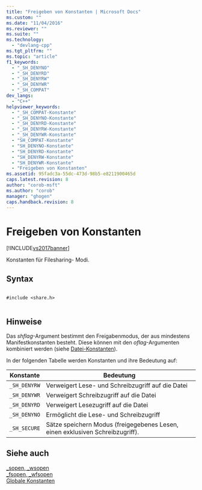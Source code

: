```yaml
---
title: "Freigeben von Konstanten | Microsoft Docs"
ms.custom: ""
ms.date: "11/04/2016"
ms.reviewer: ""
ms.suite: ""
ms.technology: 
  - "devlang-cpp"
ms.tgt_pltfrm: ""
ms.topic: "article"
f1_keywords: 
  - "_SH_DENYNO"
  - "_SH_DENYRD"
  - "_SH_DENYRW"
  - "_SH_DENYWR"
  - "_SH_COMPAT"
dev_langs: 
  - "C++"
helpviewer_keywords: 
  - "_SH_COMPAT-Konstante"
  - "_SH_DENYNO-Konstante"
  - "_SH_DENYRD-Konstante"
  - "_SH_DENYRW-Konstante"
  - "_SH_DENYWR-Konstante"
  - "SH_COMPAT-Konstante"
  - "SH_DENYNO-Konstante"
  - "SH_DENYRD-Konstante"
  - "SH_DENYRW-Konstante"
  - "SH_DENYWR-Konstante"
  - "Freigeben von Konstanten"
ms.assetid: 95fadc3a-55dc-473d-98b5-e8211900465d
caps.latest.revision: 8
author: "corob-msft"
ms.author: "corob"
manager: "ghogen"
caps.handback.revision: 8
---
```

# Freigeben von Konstanten
[!INCLUDE[vs2017banner](../assembler/inline/includes/vs2017banner.md)]

Konstanten für Filesharing\- Modi.  
  
## Syntax  
  
```  
  
#include <share.h>  
  
```  
  
## Hinweise  
 Das *shflag*\-Argument bestimmt den Freigabenmodus, der aus mindestens Manifestkonstanten besteht.  Diese können mit den *oflag*\-Argumenten kombiniert werden \(siehe [Datei\-Konstanten](../c-runtime-library/file-constants.md)\).  
  
 In der folgenden Tabelle werden Konstanten und ihre Bedeutung auf:  
  
|Konstante|Bedeutung|  
|---------------|---------------|  
|`_SH_DENYRW`|Verweigert Lese\- und Schreibzugriff auf die Datei|  
|`_SH_DENYWR`|Verweigert Schreibzugriff auf die Datei|  
|`_SH_DENYRD`|Verweigert Lesezugriff auf die Datei|  
|`_SH_DENYNO`|Ermöglicht die Lese\- und Schreibzugriff|  
|`_SH_SECURE`|Sätze speichern Modus \(freigegebenes Lesen, einen exklusiven Schreibzugriff\).|  
  
## Siehe auch  
 [\_sopen, \_wsopen](../c-runtime-library/reference/sopen-wsopen.md)   
 [\_fsopen, \_wfsopen](../c-runtime-library/reference/fsopen-wfsopen.md)   
 [Globale Konstanten](../c-runtime-library/global-constants.md)